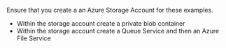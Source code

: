 Ensure that you create a an Azure Storage Account for these examples.
  - Within the storage account create a private blob container
  - Within the storage account create a Queue Service and then an Azure File Service

